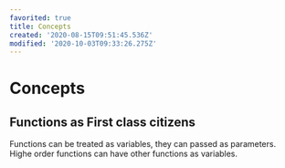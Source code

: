 ```yaml
---
favorited: true
title: Concepts
created: '2020-08-15T09:51:45.536Z'
modified: '2020-10-03T09:33:26.275Z'
---
```


# Concepts

## Functions as First class citizens

Functions can be treated as variables, they can passed as parameters. Highe order functions can have other functions as variables.





